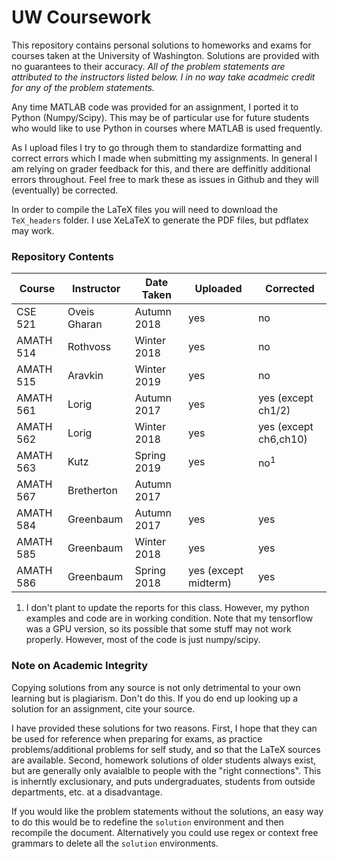 # UW Coursework
This repository contains personal solutions to homeworks and exams for courses taken at the University of Washington. Solutions are provided with no guarantees to their accuracy.
*All of the problem statements are attributed to the instructors listed below. I in no way take acadmeic credit for any of the problem statements.*

Any time MATLAB code was provided for an assignment, I ported it to Python (Numpy/Scipy). This may be of particular use for future students who would like to use Python in courses where MATLAB is used frequently.

As I upload files I try to go through them to standardize formatting and correct errors which I made when submitting my assignments. In general I am relying on grader feedback for this, and there are deffinitly additional errors throughout. Feel free to mark these as issues in Github and they will (eventually) be corrected.

In order to compile the LaTeX files you will need to download the `TeX_headers` folder. I use XeLaTeX to generate the PDF files, but pdflatex may work.

### Repository Contents
Course | Instructor | Date Taken | Uploaded | Corrected 
-|-|-|-|-
CSE 521   | Oveis Gharan | Autumn 2018 | yes | no
AMATH 514 | Rothvoss     | Winter 2018 | yes | no
AMATH 515 | Aravkin      | Winter 2019 | yes | no
AMATH 561 | Lorig        | Autumn 2017 | yes | yes (except ch1/2) 
AMATH 562 | Lorig        | Winter 2018 | yes | yes (except ch6,ch10)
AMATH 563 | Kutz         | Spring 2019 | yes | no<sup>1</sup>
AMATH 567 | Bretherton   | Autumn 2017 | |
AMATH 584 | Greenbaum    | Autumn 2017 | yes | yes
AMATH 585 | Greenbaum    | Winter 2018 | yes | yes
AMATH 586 | Greenbaum    | Spring 2018 | yes (except midterm) | yes
 
1. I don't plant to update the reports for this class. However, my python examples and code are in working condition. Note that my tensorflow was a GPU version, so its possible that some stuff may not work properly. However, most of the code is just numpy/scipy. 

### Note on Academic Integrity
Copying solutions from any source is not only detrimental to your own learning but is plagiarism. Don't do this. If you do end up looking up a solution for an assignment, cite your source.

I have provided these solutions for two reasons. 
First, I hope that they can be used for reference when preparing for exams, as practice problems/additional problems for self study, and so that the LaTeX sources are available.
Second, homework solutions of older students always exist, but are generally only avaialble to people with the "right connections". This is inherntly exclusionary, and puts undergraduates, students from outside departments, etc. at a disadvantage.

If you would like the problem statements without the solutions, an easy way to do this would be to redefine the `solution` environment and then recompile the document. Alternatively you could use regex or context free grammars to delete all the `solution` environments.
